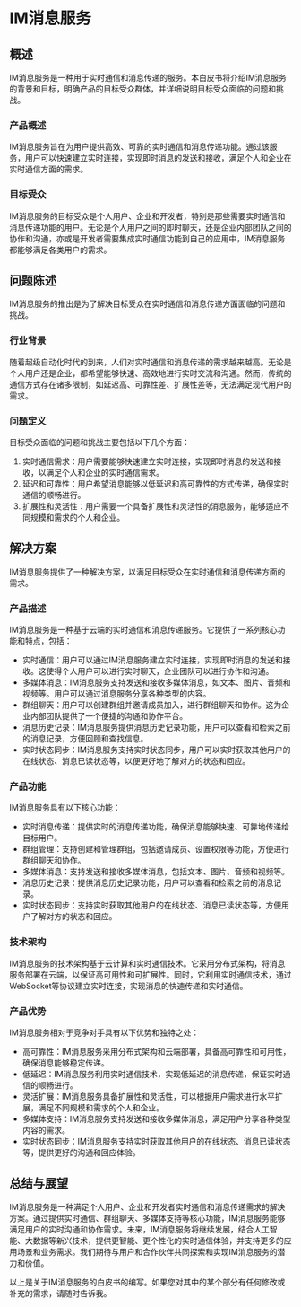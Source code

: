 
# IM消息服务

## 概述
IM消息服务是一种用于实时通信和消息传递的服务。本白皮书将介绍IM消息服务的背景和目标，明确产品的目标受众群体，并详细说明目标受众面临的问题和挑战。

### 产品概述
IM消息服务旨在为用户提供高效、可靠的实时通信和消息传递功能。通过该服务，用户可以快速建立实时连接，实现即时消息的发送和接收，满足个人和企业在实时通信方面的需求。

### 目标受众
IM消息服务的目标受众是个人用户、企业和开发者，特别是那些需要实时通信和消息传递功能的用户。无论是个人用户之间的即时聊天，还是企业内部团队之间的协作和沟通，亦或是开发者需要集成实时通信功能到自己的应用中，IM消息服务都能够满足各类用户的需求。

## 问题陈述
IM消息服务的推出是为了解决目标受众在实时通信和消息传递方面面临的问题和挑战。

### 行业背景
随着超级自动化时代的到来，人们对实时通信和消息传递的需求越来越高。无论是个人用户还是企业，都希望能够快速、高效地进行实时交流和沟通。然而，传统的通信方式存在诸多限制，如延迟高、可靠性差、扩展性差等，无法满足现代用户的需求。

### 问题定义
目标受众面临的问题和挑战主要包括以下几个方面：
1. 实时通信需求：用户需要能够快速建立实时连接，实现即时消息的发送和接收，以满足个人和企业的实时通信需求。
2. 延迟和可靠性：用户希望消息能够以低延迟和高可靠性的方式传递，确保实时通信的顺畅进行。
3. 扩展性和灵活性：用户需要一个具备扩展性和灵活性的消息服务，能够适应不同规模和需求的个人和企业。

## 解决方案
IM消息服务提供了一种解决方案，以满足目标受众在实时通信和消息传递方面的需求。

### 产品描述
IM消息服务是一种基于云端的实时通信和消息传递服务。它提供了一系列核心功能和特点，包括：

- 实时通信：用户可以通过IM消息服务建立实时连接，实现即时消息的发送和接收。这使得个人用户可以进行实时聊天，企业团队可以进行协作和沟通。
- 多媒体消息：IM消息服务支持发送和接收多媒体消息，如文本、图片、音频和视频等。用户可以通过消息服务分享各种类型的内容。
- 群组聊天：用户可以创建群组并邀请成员加入，进行群组聊天和协作。这为企业内部团队提供了一个便捷的沟通和协作平台。
- 消息历史记录：IM消息服务提供消息历史记录功能，用户可以查看和检索之前的消息记录，方便回顾和查找信息。
- 实时状态同步：IM消息服务支持实时状态同步，用户可以实时获取其他用户的在线状态、消息已读状态等，以便更好地了解对方的状态和回应。

### 产品功能
IM消息服务具有以下核心功能：

- 实时消息传递：提供实时的消息传递功能，确保消息能够快速、可靠地传递给目标用户。
- 群组管理：支持创建和管理群组，包括邀请成员、设置权限等功能，方便进行群组聊天和协作。
- 多媒体消息：支持发送和接收多媒体消息，包括文本、图片、音频和视频等。
- 消息历史记录：提供消息历史记录功能，用户可以查看和检索之前的消息记录。
- 实时状态同步：支持实时获取其他用户的在线状态、消息已读状态等，方便用户了解对方的状态和回应。

### 技术架构
IM消息服务的技术架构基于云计算和实时通信技术。它采用分布式架构，将消息服务部署在云端，以保证高可用性和可扩展性。同时，它利用实时通信技术，通过WebSocket等协议建立实时连接，实现消息的快速传递和实时通信。

### 产品优势
IM消息服务相对于竞争对手具有以下优势和独特之处：

- 高可靠性：IM消息服务采用分布式架构和云端部署，具备高可靠性和可用性，确保消息能够稳定传递。
- 低延迟：IM消息服务利用实时通信技术，实现低延迟的消息传递，保证实时通信的顺畅进行。
- 灵活扩展：IM消息服务具备扩展性和灵活性，可以根据用户需求进行水平扩展，满足不同规模和需求的个人和企业。
- 多媒体支持：IM消息服务支持发送和接收多媒体消息，满足用户分享各种类型内容的需求。
- 实时状态同步：IM消息服务支持实时获取其他用户的在线状态、消息已读状态等，提供更好的沟通和回应体验。

## 总结与展望
IM消息服务是一种满足个人用户、企业和开发者实时通信和消息传递需求的解决方案。通过提供实时通信、群组聊天、多媒体支持等核心功能，IM消息服务能够满足用户的实时沟通和协作需求。未来，IM消息服务将继续发展，结合人工智能、大数据等新兴技术，提供更智能、更个性化的实时通信体验，并支持更多的应用场景和业务需求。我们期待与用户和合作伙伴共同探索和实现IM消息服务的潜力和价值。

以上是关于IM消息服务的白皮书的编写。如果您对其中的某个部分有任何修改或补充的需求，请随时告诉我。